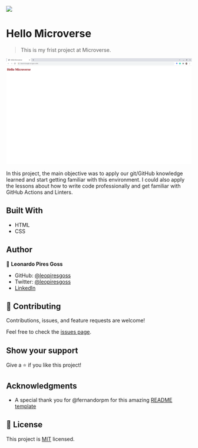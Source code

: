 ![](https://img.shields.io/badge/Microverse-blueviolet)

# Hello Microverse

> This is my frist project at Microverse.

![screenshot](./app_screenshot.png)

In this project, the main objective was to apply our git/GitHub knowledge learned and start getting familiar with this environment.
I could also apply the lessons about how to write code professionally and get familiar with GitHub Actions and Linters.

## Built With

- HTML
- CSS

## Author

👤 **Leonardo Pires Goss**

- GitHub: [@leopiresgoss](https://github.com/leopiresgoss)
- Twitter: [@leopiresgoss](https://twitter.com/leonardopgoss)
- [LinkedIn](https://www.linkedin.com/in/leonardogoss/)

## 🤝 Contributing

Contributions, issues, and feature requests are welcome!

Feel free to check the [issues page](../../issues/).

## Show your support

Give a ⭐️ if you like this project!

## Acknowledgments

- A special thank you for @fernandorpm for this amazing [README template](https://github.com/microverseinc/readme-template)

## 📝 License

This project is [MIT](./MIT.md) licensed.
